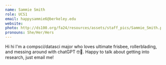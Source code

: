 ```yaml
---
name: Sammie Smith
role: UCS1
email: happysammie6@berkeley.edu
website: 
photo: http://ds100.org/fa24/resources/assets/staff_pics/Sammie_Smith.png
pronouns: She/Her/Hers
---
```

Hi hi I'm a compsci/datasci major who loves ultimate frisbee, rollerblading, and messing around with chatGPT 🤓🤪. Happy to talk about getting into research, just email me!

